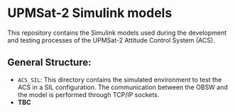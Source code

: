 # UPMSat-2 Simulink models

This repository contains the Simulink models used during the development and testing processes
of the UPMSat-2 Attitude Control System (ACS).

## General Structure:

* `ACS_SIL`: This directory contains the simulated environment to test the ACS in a SIL
configuration. The communication between the OBSW and the model is performed through
TCP/IP sockets.
* **TBC**
